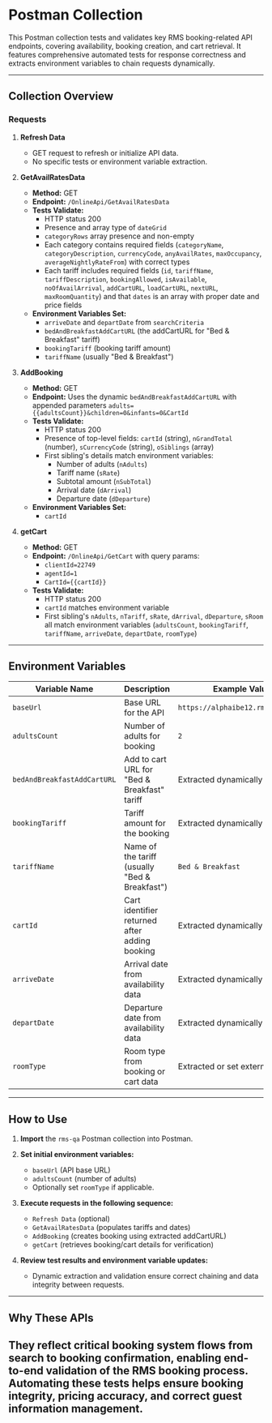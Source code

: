 
#  Postman Collection

This Postman collection tests and validates key RMS booking-related API endpoints, covering availability, booking creation, and cart retrieval. It features comprehensive automated tests for response correctness and extracts environment variables to chain requests dynamically.

---

## Collection Overview

### Requests

1. **Refresh Data**
    - GET request to refresh or initialize API data.
    - No specific tests or environment variable extraction.

2. **GetAvailRatesData**  
   - **Method:** GET  
   - **Endpoint:** `/OnlineApi/GetAvailRatesData`
   - **Tests Validate:**  
     - HTTP status 200  
     - Presence and array type of `dateGrid`  
     - `categoryRows` array presence and non-empty  
     - Each category contains required fields (`categoryName`, `categoryDescription`, `currencyCode`, `anyAvailRates`, `maxOccupancy`, `averageNightlyRateFrom`) with correct types  
     - Each tariff includes required fields (`id`, `tariffName`, `tariffDescription`, `bookingAllowed`, `isAvailable`, `noOfAvailArrival`, `addCartURL`, `loadCartURL`, `nextURL`, `maxRoomQuantity`) and that `dates` is an array with proper date and price fields  
   - **Environment Variables Set:**  
     - `arriveDate` and `departDate` from `searchCriteria`  
     - `bedAndBreakfastAddCartURL` (the addCartURL for "Bed & Breakfast" tariff)  
     - `bookingTariff` (booking tariff amount)  
     - `tariffName` (usually "Bed & Breakfast")  

3. **AddBooking**  
   - **Method:** GET  
   - **Endpoint:** Uses the dynamic `bedAndBreakfastAddCartURL` with appended parameters `adults={{adultsCount}}&children=0&infants=0&CartId`  
   - **Tests Validate:**  
     - HTTP status 200  
     - Presence of top-level fields: `cartId` (string), `nGrandTotal` (number), `sCurrencyCode` (string), `oSiblings` (array)  
     - First sibling's details match environment variables:  
       - Number of adults (`nAdults`)  
       - Tariff name (`sRate`)  
       - Subtotal amount (`nSubTotal`)  
       - Arrival date (`dArrival`)  
       - Departure date (`dDeparture`)  
   - **Environment Variables Set:**  
     - `cartId`  

4. **getCart**  
   - **Method:** GET  
   - **Endpoint:** `/OnlineApi/GetCart` with query params:  
     - `clientId=22749`  
     - `agentId=1`  
     - `CartId={{cartId}}`  
   - **Tests Validate:**  
     - HTTP status 200  
     - `cartId` matches environment variable  
     - First sibling's `nAdults`, `nTariff`, `sRate`, `dArrival`, `dDeparture`, `sRoom` all match environment variables (`adultsCount`, `bookingTariff`, `tariffName`, `arriveDate`, `departDate`, `roomType`)  

---

## Environment Variables

| Variable Name                 | Description                                               | Example Value                      |
|------------------------------|-----------------------------------------------------------|----------------------------------|
| `baseUrl`                    | Base URL for the API                                       | `https://alphaibe12.rmscloud.com`|
| `adultsCount`                | Number of adults for booking                              | `2`                              |
| `bedAndBreakfastAddCartURL`  | Add to cart URL for "Bed & Breakfast" tariff             | Extracted dynamically            |
| `bookingTariff`              | Tariff amount for the booking                             | Extracted dynamically            |
| `tariffName`                 | Name of the tariff (usually "Bed & Breakfast")           | `Bed & Breakfast`                |
| `cartId`                    | Cart identifier returned after adding booking             | Extracted dynamically            |
| `arriveDate`                 | Arrival date from availability data                       | Extracted dynamically            |
| `departDate`                 | Departure date from availability data                     | Extracted dynamically            |
| `roomType`                  | Room type from booking or cart data                        | Extracted or set externally      |

---

## How to Use

1. **Import** the `rms-qa` Postman collection into Postman.

2. **Set initial environment variables:**  
   - `baseUrl` (API base URL)  
   - `adultsCount` (number of adults)  
   - Optionally set `roomType` if applicable.

3. **Execute requests in the following sequence:**  
   - `Refresh Data` (optional)  
   - `GetAvailRatesData` (populates tariffs and dates)  
   - `AddBooking` (creates booking using extracted addCartURL)  
   - `getCart` (retrieves booking/cart details for verification)  

4. **Review test results and environment variable updates:**  
   - Dynamic extraction and validation ensure correct chaining and data integrity between requests.

---

## Why These APIs
They reflect critical booking system flows from search to
booking confirmation, enabling end-to-end validation of
the RMS booking process. Automating these tests helps
ensure booking integrity, pricing accuracy, and correct
guest information management.
---
